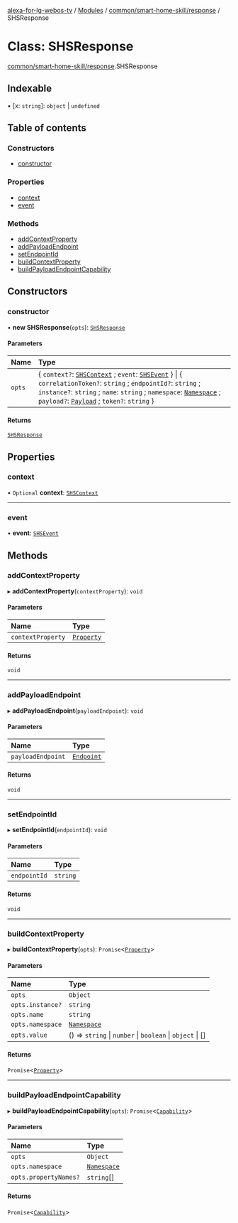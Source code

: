 [alexa-for-lg-webos-tv](../README.md) / [Modules](../modules.md) / [common/smart-home-skill/response](../modules/common_smart_home_skill_response.md) / SHSResponse

# Class: SHSResponse

[common/smart-home-skill/response](../modules/common_smart_home_skill_response.md).SHSResponse

## Indexable

▪ [x: `string`]: `object` \| `undefined`

## Table of contents

### Constructors

- [constructor](common_smart_home_skill_response.SHSResponse.md#constructor)

### Properties

- [context](common_smart_home_skill_response.SHSResponse.md#context)
- [event](common_smart_home_skill_response.SHSResponse.md#event)

### Methods

- [addContextProperty](common_smart_home_skill_response.SHSResponse.md#addcontextproperty)
- [addPayloadEndpoint](common_smart_home_skill_response.SHSResponse.md#addpayloadendpoint)
- [setEndpointId](common_smart_home_skill_response.SHSResponse.md#setendpointid)
- [buildContextProperty](common_smart_home_skill_response.SHSResponse.md#buildcontextproperty)
- [buildPayloadEndpointCapability](common_smart_home_skill_response.SHSResponse.md#buildpayloadendpointcapability)

## Constructors

### constructor

• **new SHSResponse**(`opts`): [`SHSResponse`](common_smart_home_skill_response.SHSResponse.md)

#### Parameters

| Name | Type |
| :------ | :------ |
| `opts` | \{ `context?`: [`SHSContext`](../interfaces/common_smart_home_skill_response.SHSContext-1.md) ; `event`: [`SHSEvent`](../interfaces/common_smart_home_skill_response.SHSEvent-1.md)  } \| \{ `correlationToken?`: `string` ; `endpointId?`: `string` ; `instance?`: `string` ; `name`: `string` ; `namespace`: [`Namespace`](../modules/common_smart_home_skill_request.SHSDirective.Header.md#namespace) ; `payload?`: [`Payload`](../interfaces/common_smart_home_skill_response.SHSEvent.Payload-1.md) ; `token?`: `string`  } |

#### Returns

[`SHSResponse`](common_smart_home_skill_response.SHSResponse.md)

## Properties

### context

• `Optional` **context**: [`SHSContext`](../interfaces/common_smart_home_skill_response.SHSContext-1.md)

___

### event

• **event**: [`SHSEvent`](../interfaces/common_smart_home_skill_response.SHSEvent-1.md)

## Methods

### addContextProperty

▸ **addContextProperty**(`contextProperty`): `void`

#### Parameters

| Name | Type |
| :------ | :------ |
| `contextProperty` | [`Property`](../interfaces/common_smart_home_skill_response.SHSContext.Property-1.md) |

#### Returns

`void`

___

### addPayloadEndpoint

▸ **addPayloadEndpoint**(`payloadEndpoint`): `void`

#### Parameters

| Name | Type |
| :------ | :------ |
| `payloadEndpoint` | [`Endpoint`](../interfaces/common_smart_home_skill_response.SHSEvent.Payload.Endpoint-1.md) |

#### Returns

`void`

___

### setEndpointId

▸ **setEndpointId**(`endpointId`): `void`

#### Parameters

| Name | Type |
| :------ | :------ |
| `endpointId` | `string` |

#### Returns

`void`

___

### buildContextProperty

▸ **buildContextProperty**(`opts`): `Promise`\<[`Property`](../interfaces/common_smart_home_skill_response.SHSContext.Property-1.md)\>

#### Parameters

| Name | Type |
| :------ | :------ |
| `opts` | `Object` |
| `opts.instance?` | `string` |
| `opts.name` | `string` |
| `opts.namespace` | [`Namespace`](../modules/common_smart_home_skill_request.SHSDirective.Header.md#namespace) |
| `opts.value` | () => `string` \| `number` \| `boolean` \| `object` \| [] |

#### Returns

`Promise`\<[`Property`](../interfaces/common_smart_home_skill_response.SHSContext.Property-1.md)\>

___

### buildPayloadEndpointCapability

▸ **buildPayloadEndpointCapability**(`opts`): `Promise`\<[`Capability`](../interfaces/common_smart_home_skill_response.SHSEvent.Payload.Endpoint.Capability-1.md)\>

#### Parameters

| Name | Type |
| :------ | :------ |
| `opts` | `Object` |
| `opts.namespace` | [`Namespace`](../modules/common_smart_home_skill_request.SHSDirective.Header.md#namespace) |
| `opts.propertyNames?` | `string`[] |

#### Returns

`Promise`\<[`Capability`](../interfaces/common_smart_home_skill_response.SHSEvent.Payload.Endpoint.Capability-1.md)\>
